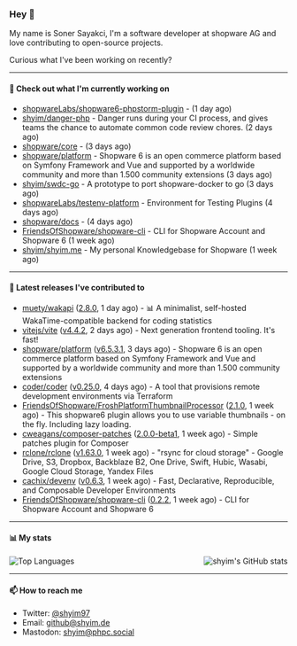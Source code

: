 ### Hey 👋

My name is Soner Sayakci, I'm a software developer at shopware AG and love contributing to open-source projects.

Curious what I've been working on recently?

---

#### 👷 Check out what I'm currently working on

- [shopwareLabs/shopware6-phpstorm-plugin](https://github.com/shopwareLabs/shopware6-phpstorm-plugin) -  (1 day ago)
- [shyim/danger-php](https://github.com/shyim/danger-php) - Danger runs during your CI process, and gives teams the chance to automate common code review chores. (2 days ago)
- [shopware/core](https://github.com/shopware/core) -  (3 days ago)
- [shopware/platform](https://github.com/shopware/platform) - Shopware 6 is an open commerce platform based on Symfony Framework and Vue and supported by a worldwide community and more than 1.500 community extensions (3 days ago)
- [shyim/swdc-go](https://github.com/shyim/swdc-go) - A prototype to port shopware-docker to go (3 days ago)
- [shopwareLabs/testenv-platform](https://github.com/shopwareLabs/testenv-platform) - Environment for Testing Plugins (4 days ago)
- [shopware/docs](https://github.com/shopware/docs) -  (4 days ago)
- [FriendsOfShopware/shopware-cli](https://github.com/FriendsOfShopware/shopware-cli) - CLI for Shopware Account and Shopware 6 (1 week ago)
- [shyim/shyim.me](https://github.com/shyim/shyim.me) - My personal Knowledgebase for Shopware (1 week ago)

---

#### 🔭 Latest releases I've contributed to

- [muety/wakapi](https://github.com/muety/wakapi) ([2.8.0](https://github.com/muety/wakapi/releases/tag/2.8.0), 1 day ago) - 📊 A minimalist, self-hosted WakaTime-compatible backend for coding statistics
- [vitejs/vite](https://github.com/vitejs/vite) ([v4.4.2](https://github.com/vitejs/vite/releases/tag/v4.4.2), 2 days ago) - Next generation frontend tooling. It&#39;s fast!
- [shopware/platform](https://github.com/shopware/platform) ([v6.5.3.1](https://github.com/shopware/platform/releases/tag/v6.5.3.1), 3 days ago) - Shopware 6 is an open commerce platform based on Symfony Framework and Vue and supported by a worldwide community and more than 1.500 community extensions
- [coder/coder](https://github.com/coder/coder) ([v0.25.0](https://github.com/coder/coder/releases/tag/v0.25.0), 4 days ago) - A tool that provisions remote development environments via Terraform
- [FriendsOfShopware/FroshPlatformThumbnailProcessor](https://github.com/FriendsOfShopware/FroshPlatformThumbnailProcessor) ([2.1.0](https://github.com/FriendsOfShopware/FroshPlatformThumbnailProcessor/releases/tag/2.1.0), 1 week ago) - This shopware6 plugin allows you to use variable thumbnails - on the fly. Including lazy loading.
- [cweagans/composer-patches](https://github.com/cweagans/composer-patches) ([2.0.0-beta1](https://github.com/cweagans/composer-patches/releases/tag/2.0.0-beta1), 1 week ago) - Simple patches plugin for Composer
- [rclone/rclone](https://github.com/rclone/rclone) ([v1.63.0](https://github.com/rclone/rclone/releases/tag/v1.63.0), 1 week ago) - &#34;rsync for cloud storage&#34; - Google Drive, S3, Dropbox, Backblaze B2, One Drive, Swift, Hubic, Wasabi, Google Cloud Storage, Yandex Files
- [cachix/devenv](https://github.com/cachix/devenv) ([v0.6.3](https://github.com/cachix/devenv/releases/tag/v0.6.3), 1 week ago) - Fast, Declarative, Reproducible, and Composable Developer Environments
- [FriendsOfShopware/shopware-cli](https://github.com/FriendsOfShopware/shopware-cli) ([0.2.2](https://github.com/FriendsOfShopware/shopware-cli/releases/tag/0.2.2), 1 week ago) - CLI for Shopware Account and Shopware 6

---

#### 📊 My stats

<img align="right" alt="shyim's GitHub stats" src="https://github-readme-stats.vercel.app/api?username=shyim&count_private=1&show_icons=true&" />

![Top Languages](https://github-readme-stats.vercel.app/api/top-langs/?username=shyim)

---

#### 📫 How to reach me

- Twitter: [@shyim97](https://twitter.com/shyim97)
- Email: [github@shyim.de](mailto://github@shyim.de)
- Mastodon: <a rel="me" href="https://phpc.social/@shyim">shyim@phpc.social</a>
